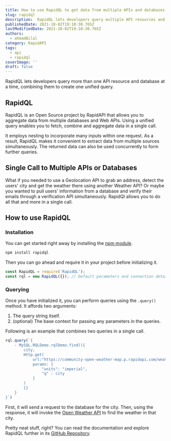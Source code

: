 ```yaml
---
title: How to use RapidQL to get data from multiple APIs and databases
slug: rapidql
description:  RapidQL lets developers query multiple API resources and databases at a time, combining them to create one unified query.
publishedDate: 2021-10-02T19:10:30.765Z
lastModifiedDate: 2021-10-02T19:10:30.765Z
authors:
  - ahmadBilal
category: RapidAPI
tags:
  - api
  - rapidql
coverImage: ''
draft: false
---
```


<Lead>
RapidQL lets developers query more than one API resource and database at a time, combining them to create one unified query.
</Lead>

## RapidQL

RapidQL is an Open Source project by RapidAPI that allows you to aggregate data from multiple databases and Web APIs. Using a unified query enables you to fetch, combine and aggregate data in a single call.

It employs nesting to incorporate many inputs within one request. As a result, RapidQL makes it convenient to extract data from multiple sources simultaneously. The returned data can also be used concurrently to form further queries.

## Single Call to Multiple APIs or Databases

What if you needed to use a Geolocation API to grab an address, detect the users' city and get the weather there using another Weather API? Or maybe you wanted to pull users' information from a database and verify their emails through a verification API simultaneously. RapidQl allows you to do all that and more in a single call.

## How to use RapidQL

### Installation

You can get started right away by installing the [npm module](https://www.npmjs.com/package/rapidql).

```js
npm install rapidql
```

Then you can go ahead and require it in your project before initializing it.

```js
const RapidQL = require('RapidQL');
const rql = new RapidQL({}); // Default parameters and connection details can be initialized here.
```

### Querying

Once you have initialized it, you can perform queries using the `.query()` method. It affords two arguments:

1. The query string itself.
2. (optional) The base context for passing any parameters in the queries.

Following is an example that combines two queries in a single call.

```js
rql.query(`{
    - MySQL.RQLDemo.rqlDemo.find(){
        city,
        Http.get(
            url:"https://community-open-weather-map.p.rapidapi.com/weather",
            params: {
                "units": "imperial",
                "q" : city
            }
        )
        {}
    }
}`)
```

First, it will send a request to the database for the city. Then, using the response, it will invoke the [Open Weather API](https://rapidapi.com/community/api/open-weather-map/?utm_source=RapidAPI.com/guides&utm_medium=DevRel&utm_campaign=DevRel) to find the weather in that city.

Pretty neat stuff, right? You can read the documentation and explore RapidQL further in its [GitHub Repository](https://github.com/RapidAPI/rapidql).
